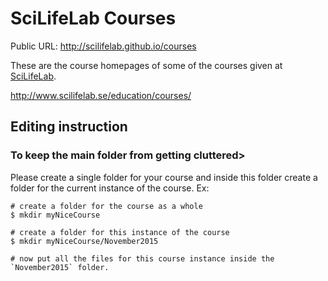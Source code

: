 # SciLifeLab Courses

Public URL: http://scilifelab.github.io/courses

These are the course homepages of some of the courses given at [SciLifeLab](http://www.scilifelab.se).

http://www.scilifelab.se/education/courses/


## Editing instruction

### To keep the main folder from getting cluttered>
Please create a single folder for your course and inside this folder create a folder for the current instance of the course. Ex:

```
# create a folder for the course as a whole
$ mkdir myNiceCourse

# create a folder for this instance of the course
$ mkdir myNiceCourse/November2015

# now put all the files for this course instance inside the `November2015` folder.
```
